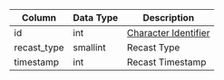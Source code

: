| Column      | Data Type | Description                               |
| ----------- | --------- | ----------------------------------------- |
| id          | int       | [Character Identifier](character_data.md) |
| recast_type | smallint  | Recast Type                               |
| timestamp   | int       | Recast Timestamp                          |